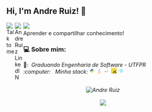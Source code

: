 
 
## Hi, I'm Andre Ruiz! 👋
<a href="https://discord.gg/keFwYktT">
  <img align="left" alt="Talk to me" width="22px" src="https://raw.githubusercontent.com/peterthehan/peterthehan/master/assets/discord.svg" />
</a>
<a href="https://www.linkedin.com/in/andrelucasruizalmeida?lipi=urn%3Ali%3Apage%3Ad_flagship3_profile_view_base_contact_details%3BzK0UAm1sQdaKbiMeteu8DQ%3D%3D">
  <img align="left" alt="Andre Ruiz LinkedIN" width="22px" src="https://raw.githubusercontent.com/peterthehan/peterthehan/master/assets/linkedin.svg" />
</a>

![](https://visitor-badge.glitch.me/badge?page_id=andreruizrt.andreruizrt)
<br/> Aprender e compartilhar conhecimento!

<h3 align="left"> 💻 Sobre mim:</h3>
 🏫:  &nbsp;<i>Graduando Engenharia de Software - UTFPR <i>
<!--  <br/> 🎮: &nbsp;<b>Gosto de jogar video game</b> -->
<!--  <br/> :star: &nbsp;  -->
 <br/> :computer: &nbsp; Minha stack: 
 <code><img height="15" src="https://raw.githubusercontent.com/github/explore/80688e429a7d4ef2fca1e82350fe8e3517d3494d/topics/python/python.png"></code>
  <code><img height="15" src="https://raw.githubusercontent.com/github/explore/80688e429a7d4ef2fca1e82350fe8e3517d3494d/topics/java/java.png"></code>
<code><img height="15" src="https://raw.githubusercontent.com/github/explore/80688e429a7d4ef2fca1e82350fe8e3517d3494d/topics/mysql/mysql.png"></code>
<code><img height="15" src="https://raw.githubusercontent.com/github/explore/80688e429a7d4ef2fca1e82350fe8e3517d3494d/topics/javascript/javascript.png"></code>
<code><img height="15" src="https://raw.githubusercontent.com/github/explore/80688e429a7d4ef2fca1e82350fe8e3517d3494d/topics/react/react.png"></code>
<!--  <br/> 💬  &nbsp; 
 <br/> :sunglasses: &nbsp;  -->
 <br/>
 <br/>

<div>
  <p align="center">
    <img src="https://github-readme-stats.vercel.app/api?username=andreruizrt&show_icons=true&theme=gotham" alt="Andre Ruiz" />
    <br/><br/>
    <img align="top"src="https://github-readme-stats.vercel.app/api/top-langs/?username=andreruizrt&layout=compact&hide=shell&theme=gotham"/>
</div>

